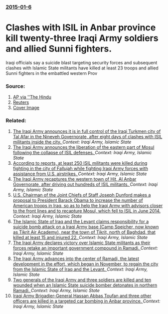 ### [2015-01-6](/news/2015/01/6/index.md)

# Clashes with ISIL in Anbar province kill twenty-three Iraqi Army soldiers and allied Sunni fighters. 

Iraqi officials say a suicide blast targeting security forces and subsequent clashes with Islamic State militants have killed at least 23 troops and allied Sunni fighters in the embattled western Prov


### Source:

1. [AP via ''The Hindu](http://www.thehindu.com/news/international/world/iraq-troops-sunni-fighters-killed-in-clashes-with-islamic-state/article6760534.ece)
2. [Reuters](http://af.reuters.com/article/worldNews/idAFKBN0KF19220150106)
2. [Cover Image](http://www.thehindu.com/migration_catalog/article10470878.ece/ALTERNATES/LANDSCAPE_615/MIDEAST-CRISIS_IRAQ-ARMY_DAY)

### Related:

1. [The Iraqi Army announces it is in full control of the Iraqi Turkmen city of Tal Afar in the Nineveh Governorate, after eight days of clashes with ISIL militants inside the city. ](/news/2017/08/27/the-iraqi-army-announces-it-is-in-full-control-of-the-iraqi-turkmen-city-of-tal-afar-in-the-nineveh-governorate-after-eight-days-of-clashes.md) _Context: Iraqi Army, Islamic State_
2. [The Iraqi Army announces the liberation of the eastern part of Mosul following the collapse of ISIL defenses. ](/news/2017/01/18/the-iraqi-army-announces-the-liberation-of-the-eastern-part-of-mosul-following-the-collapse-of-isil-defenses.md) _Context: Iraqi Army, Islamic State_
3. [According to reports, at least 250 ISIL militants were killed during fighting in the city of Fallujah while fighting Iraqi Army forces with assistance from U.S. airstrikes. ](/news/2016/06/30/according-to-reports-at-least-250-isil-militants-were-killed-during-fighting-in-the-city-of-fallujah-while-fighting-iraqi-army-forces-with.md) _Context: Iraqi Army, Islamic State_
4. [The Iraqi Army recaptures the western town of Hit, Al Anbar Governorate, after driving out hundreds of ISIL militants. ](/news/2016/04/8/the-iraqi-army-recaptures-the-western-town-of-ha-t-al-anbar-governorate-after-driving-out-hundreds-of-isil-militants.md) _Context: Iraqi Army, Islamic State_
5. [U.S. Chairman of the Joint Chiefs of Staff Joseph Dunford makes a proposal to President Barack Obama to increase the number of American troops in Iraq, so as to help the Iraqi Army with advisors closer to the front lines and to recapture Mosul, which fell to ISIL in June 2014. ](/news/2016/03/26/u-s-chairman-of-the-joint-chiefs-of-staff-joseph-dunford-makes-a-proposal-to-president-barack-obama-to-increase-the-number-of-american-troo.md) _Context: Iraqi Army, Islamic State_
6. [The Islamic State of Iraq and the Levant claims responsibility for a suicide bomb attack on a Iraqi Army base (Camp Speicher, now known as Tikrit Air Academy), near the town of Tikrit, north of Baghdad, that killed at least 15 and injured 22. ](/news/2016/01/3/the-islamic-state-of-iraq-and-the-levant-claims-responsibility-for-a-suicide-bomb-attack-on-a-iraqi-army-base-camp-speicher-now-known-as-t.md) _Context: Iraqi Army, Islamic State_
7. [The Iraqi Army declares victory over Islamic State militants as their forces retake an important government compound in Ramadi. ](/news/2015/12/27/the-iraqi-army-declares-victory-over-islamic-state-militants-as-their-forces-retake-an-important-government-compound-in-ramadi.md) _Context: Iraqi Army, Islamic State_
8. [The Iraqi Army advances into the center of Ramadi, the latest development in the effort, which began in November, to regain the city from the Islamic State of Iraq and the Levant. ](/news/2015/12/22/the-iraqi-army-advances-into-the-center-of-ramadi-the-latest-development-in-the-effort-which-began-in-november-to-regain-the-city-from-th.md) _Context: Iraqi Army, Islamic State_
9. [Two generals of the Iraqi Army and three soldiers are killed and ten wounded when an Islamic State suicide bomber detonates in northern Ramadi. ](/news/2015/08/27/two-generals-of-the-iraqi-army-and-three-soldiers-are-killed-and-ten-wounded-when-an-islamic-state-suicide-bomber-detonates-in-northern-rama.md) _Context: Iraqi Army, Islamic State_
10. [Iraqi Army Brigadier-General Hassan Abbas Toufan and three other officers are killed in a targeted car bombing in Anbar province. ](/news/2015/04/24/iraqi-army-brigadier-general-hassan-abbas-toufan-and-three-other-officers-are-killed-in-a-targeted-car-bombing-in-anbar-province.md) _Context: Iraqi Army, Islamic State_
